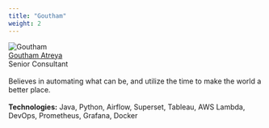 ```yaml
---
title: "Goutham"
weight: 2
---
```

![Goutham](goutham.png.png)
<br/>
[Goutham Atreya](https://www.linkedin.com/in/goutham-atreya/)
<br/>
Senior Consultant
<br/><br/>
Believes in automating what can be, and utilize the time to make the world a better place.
<br/><br/>
**Technologies:** Java, Python, Airflow, Superset, Tableau, AWS Lambda, DevOps, Prometheus, Grafana, Docker
